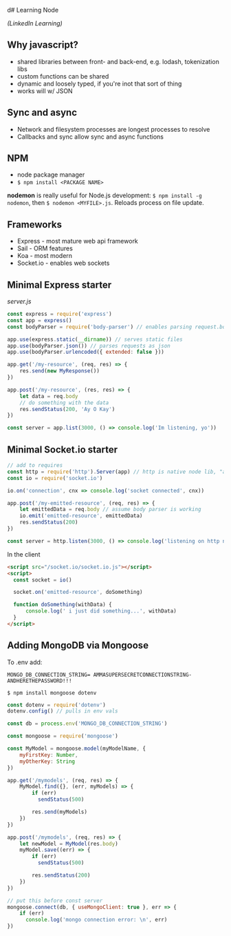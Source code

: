 d# Learning Node 

_(LinkedIn Learning)_

## Why javascript?
 - shared libraries between front- and back-end, e.g. lodash, tokenization libs
 - custom functions can be shared
 - dynamic and loosely typed, if you're inot that sort of thing
 - works will w/ JSON

## Sync and async
 - Network and filesystem processes are longest processes to resolve
 - Callbacks and sync allow sync and async functions

## NPM
 - node package manager
 - `$ npm install <PACKAGE NAME>`

__nodemon__ is really useful for Node.js development: `$ npm install -g nodemon`, then `$ nodemon <MYFILE>.js`. Reloads process on file update.

## Frameworks
 - Express - most mature web api framework
 - Sail - ORM features
 - Koa - most modern
 - Socket.io - enables web sockets

## Minimal Express starter

_server.js_

```js
const express = require('express')
const app = express()
const bodyParser = require('body-parser') // enables parsing request.body as objects

app.use(express.static(__dirname)) // serves static files
app.use(bodyParser.json()) // parses requests as json
app.use(bodyParser.urlencoded({ extended: false }))

app.get('/my-resource', (req, res) => {
    res.send(new MyResponse())
})

app.post('/my-resource', (res, res) => {
    let data = req.body
    // do something with the data
    res.sendStatus(200, 'Ay O Kay')
})

const server = app.list(3000, () => console.log('Im listening, yo'))
```

## Minimal Socket.io starter

```js
// add to requires
const http = require('http').Server(app) // http is native node lib, "app" is express()
const io = require('socket.io')

io.on('connection', cnx => console.log('socket connected', cnx))

app.post('/my-emitted-resource', (req, res) => {
    let emittedData = req.body // assume body parser is working
    io.emit('emitted-resource', emittedData)
    res.sendStatus(200)
})

const server = http.listen(3000, () => console.log('listening on http now')) // listen on http, not express now
```

In the client
```html
<script src="/socket.io/socket.io.js"></script>
<script>
  const socket = io()

  socket.on('emitted-resource', doSomething)

  function doSomething(withData) {
      console.log(' i just did something...', withData)
  }
</script>
```

## Adding MongoDB via Mongoose

To .env add:
```
MONGO_DB_CONNECTION_STRING= AMMASUPERSECRETCONNECTIONSTRING-ANDHERETHEPASSWORD!!!
```

`$ npm install mongoose dotenv`

```js
const dotenv = require('dotenv')
dotenv.config() // pulls in env vals

const db = process.env('MONGO_DB_CONNECTION_STRING')

const mongoose = require('mongoose')

const MyModel = mongoose.model(myModelName, {
    myFirstKey: Number,
    myOtherKey: String
})

app.get('/mymodels', (req, res) => {
    MyModel.find({}, (err, myModels) => {
        if (err)
          sendStatus(500)

        res.send(myModels)
    })
})

app.post('/mymodels', (req, res) => {
    let newModel = MyModel(res.body)
    myModel.save((err) => {
        if (err)
          sendStatus(500)

        res.sendStatus(200)
    })
})

// put this before const server
mongoose.connect(db, { useMongoClient: true }, err => {
    if (err)
      console.log('mongo connection error: \n', err)
})
```

